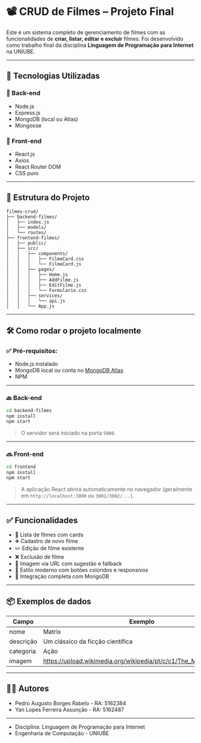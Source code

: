 # 📽️ CRUD de Filmes – Projeto Final

Este é um sistema completo de gerenciamento de filmes com as funcionalidades de **criar, listar, editar e excluir** filmes. Foi desenvolvido como trabalho final da disciplina **Linguagem de Programação para Internet** na UNIUBE.

---

## 🚀 Tecnologias Utilizadas

### 🔧 Back-end
- Node.js
- Express.js
- MongoDB (local ou Atlas)
- Mongoose

### 🎨 Front-end
- React.js
- Axios
- React Router DOM
- CSS puro

---

## 📂 Estrutura do Projeto

```
filmes-crud/
├── backend-filmes/
│   ├── index.js
│   ├── models/
│   └── routes/
├── frontend-filmes/
│   ├── public/
│   ├── src/
│   │   ├── components/
│   │   │   ├── FilmeCard.css
|   |   |   └── FilmeCard.js
│   │   ├── pages/
│   │   │   ├── Home.js
│   │   │   ├── AddFilme.js
│   │   │   ├── EditFilme.js
|   |   |   └── Formulario.css
│   │   ├── services/
│   │   │   └── api.js
│   │   └── App.js
```

---

## 🛠️ Como rodar o projeto localmente

### ✅ Pré-requisitos:
- Node.js instalado
- MongoDB local ou conta no [MongoDB Atlas](https://www.mongodb.com/cloud/atlas)
- NPM

---

### 🔙 Back-end

```bash
cd backend-filmes
npm install
npm start
```

> O servidor será iniciado na porta `5000`.

---

### 🔜 Front-end

```bash
cd frontend
npm install
npm start
```

> A aplicação React abrirá automaticamente no navegador (geralmente em `http://localhost:3000` ou `3001/3002/...`).

---

## ✅ Funcionalidades

- 📄 Lista de filmes com cards
- ➕ Cadastro de novo filme
- ✏️ Edição de filme existente
- ❌ Exclusão de filme
- 🌄 Imagem via URL com sugestão e fallback
- 🎨 Estilo moderno com botões coloridos e responsivos
- 🔁 Integração completa com MongoDB

---

## 📦 Exemplos de dados

| Campo      | Exemplo                                      |
|------------|----------------------------------------------|
| nome       | Matrix                                       |
| descrição | Um clássico da ficção científica              |
| categoria  | Ação                                         |
| imagem     | https://upload.wikimedia.org/wikipedia/pt/c/c1/The_Matrix_Poster.jpg |

---

## 👨‍💻 Autores
- Pedro Augusto Borges Rabelo - RA: 5162384
- Yan Lopes Ferreira Assunção - RA: 5162487
---
- Disciplina: Linguagem de Programação para Internet
- Engenharia de Computação - UNIUBE
